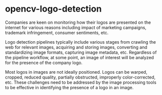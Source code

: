 # opencv-logo-detection

Companies are keen on monitoring how their logos are presented on the internet for various reasons including impact of marketing campaigns, trademark infringement, consumer sentiments, etc. 

Logo detection pipelines typically include various stages from crawling the web for relevant images, acquiring and storing images, converting and standardizing image formats, capturing image metadata, etc. Regardless of the pipeline workflow, at some point, an image of interest will be analyzed for the presence of the company logo. 

Most logos in images are not ideally positioned. Logos can be warped, cropped, reduced quality, partially obstructed, improperly color-corrected, etc. These challenges need to be addressed by the image processing tools to be effective in identifying the presence of a logo in an image. 

